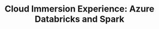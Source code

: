 ---
state: TX
region: DFW
title: "Cloud Immersion Experience: Azure Databricks and Spark"
event_url: https://www.microsoftevents.com/profile/form/index.cfm?PKformID=0x5848733abcd
start_date: 2019-03-20
cost: FREE
topics: [ cloud, azure, dataai ]
---